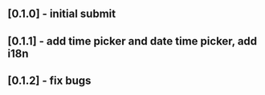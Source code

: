 ## [0.1.0] - initial submit
## [0.1.1] - add time picker and date time picker, add i18n
## [0.1.2] - fix bugs